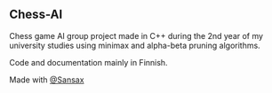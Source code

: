 ## Chess-AI

Chess game AI group project made in C++ during the 2nd year of my university studies using minimax and alpha-beta pruning algorithms.

Code and documentation mainly in Finnish.

Made with [@Sansax](https://github.com/Sanzax)
